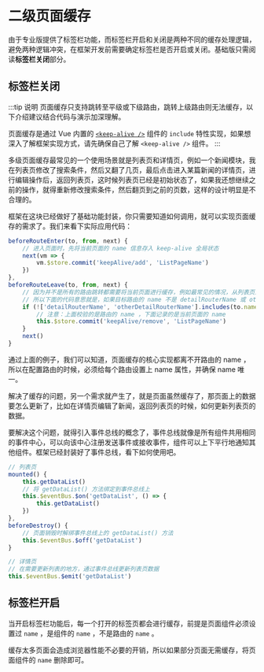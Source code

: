 # 二级页面缓存

由于专业版提供了标签栏功能，而标签栏开启和关闭是两种不同的缓存处理逻辑，避免两种逻辑冲突，在框架开发前需要确定标签栏是否开启或关闭。基础版只需阅读**标签栏关闭**部分。

## 标签栏关闭

:::tip 说明
页面缓存只支持跳转至平级或下级路由，跳转上级路由则无法缓存，以下介绍建议结合代码与演示加深理解。

页面缓存是通过 Vue 内置的 [`<keep-alive />`](https://cn.vuejs.org/v2/api/#keep-alive) 组件的 `include` 特性实现，如果想深入了解框架实现方式，请先确保自己了解 `<keep-alive />` 组件。
:::

多级页面缓存最常见的一个使用场景就是列表页和详情页，例如一个新闻模块，我在列表页修改了搜索条件，然后又翻了几页，最后点击进入某篇新闻的详情页，进行编辑操作后，返回列表页，这时候列表页已经是初始状态了，如果我还想继续之前的操作，就得重新修改搜索条件，然后翻页到之前的页数，这样的设计明显是不合理的。

框架在这块已经做好了基础功能封装，你只需要知道如何调用，就可以实现页面缓存的需求了。我们来看下实际应用代码：

```js
beforeRouteEnter(to, from, next) {
    // 进入页面时，先将当前页面的 name 信息存入 keep-alive 全局状态
    next(vm => {
        vm.$store.commit('keepAlive/add', 'ListPageName')
    })
},
beforeRouteLeave(to, from, next) {
    // 因为并不是所有的路由跳转都需要将当前页面进行缓存，例如最常见的情况，从列表页进入详情页，则需要将列表页缓存，而从列表页跳转到其它页面，则不需要将列表页缓存
    // 所以下面的代码意思就是，如果目标路由的 name 不是 detailRouterName 或 otherDetailRouterName ，则将当前页面的 name 从 keep-alive 中删除
    if (!['detailRouterName', 'otherDetailRouterName'].includes(to.name)) {
        // 注意：上面校验的是路由的 name ，下面记录的是当前页面的 name
        this.$store.commit('keepAlive/remove', 'ListPageName')
    }
    next()
}
```

通过上面的例子，我们可以知道，页面缓存的核心实现都离不开路由的 name ，所以在配置路由的时候，必须给每个路由设置上 name 属性，并确保 name 唯一。

解决了缓存的问题，另一个需求就产生了，就是页面虽然缓存了，那页面上的数据要怎么更新了，比如在详情页编辑了新闻，返回列表页的时候，如何更新列表页的数据。

要解决这个问题，就得引入事件总线的概念了，事件总线就像是所有组件共用相同的事件中心，可以向该中心注册发送事件或接收事件，组件可以上下平行地通知其他组件。框架已经封装好了事件总线，看下如何使用吧。

```js
// 列表页
mounted() {
	this.getDataList()
    // 将 getDataList() 方法绑定到事件总线上
    this.$eventBus.$on('getDataList', () => {
        this.getDataList()
    })
},
beforeDestroy() {
	// 页面销毁时解绑事件总线上的 getDataList() 方法
    this.$eventBus.$off('getDataList')
}

// 详情页
// 在需要更新列表的地方，通过事件总线更新列表页数据
this.$eventBus.$emit('getDataList')
```

## 标签栏开启

当开启标签栏功能后，每一个打开的标签页都会进行缓存，前提是页面组件必须设置过 `name` ，是组件的 `name` ，不是路由的 `name` 。

缓存太多页面会造成浏览器性能不必要的开销，所以如果部分页面无需缓存，将页面组件的 `name` 删除即可。